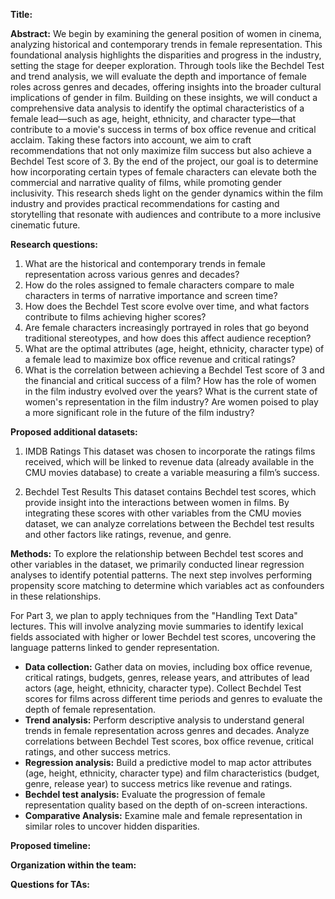 
**Title:**

**Abstract:**
We begin by examining the general position of women in cinema, analyzing historical and contemporary trends in female representation. This foundational analysis highlights the disparities and progress in the industry, setting the stage for deeper exploration. Through tools like the Bechdel Test and trend analysis, we will evaluate the depth and importance of female roles across genres and decades, offering insights into the broader cultural implications of gender in film. 
Building on these insights, we will conduct a comprehensive data analysis to identify the optimal characteristics of a female lead—such as age, height, ethnicity, and character type—that contribute to a movie's success in terms of box office revenue and critical acclaim. Taking these factors into account, we aim to craft recommendations that not only maximize film success but also achieve a Bechdel Test score of 3. By the end of the project, our goal is to determine how incorporating certain types of female characters can elevate both the commercial and narrative quality of films, while promoting gender inclusivity.
This research sheds light on the gender dynamics within the film industry and provides practical recommendations for casting and storytelling that resonate with audiences and contribute to a more inclusive cinematic future.

**Research questions:**
1. What are the historical and contemporary trends in female representation across various genres and decades?
2. How do the roles assigned to female characters compare to male characters in terms of narrative importance and screen time?
3. How does the Bechdel Test score evolve over time, and what factors contribute to films achieving higher scores?
4. Are female characters increasingly portrayed in roles that go beyond traditional stereotypes, and how does this affect audience reception?
5. What are the optimal attributes (age, height, ethnicity, character type) of a female lead to maximize box office revenue and critical ratings?
6. What is the correlation between achieving a Bechdel Test score of 3 and the financial and critical success of a film?
How has the role of women in the film industry evolved over the years?
What is the current state of women's representation in the film industry?
Are women poised to play a more significant role in the future of the film industry?

**Proposed additional datasets:**
1. IMDB Ratings
  This dataset was chosen to incorporate the ratings films received, which will be linked to revenue data (already available in the CMU movies database) to create a variable
  measuring a film’s success.

3. Bechdel Test Results
  This dataset contains Bechdel test scores, which provide insight into the interactions between women in films. By integrating these scores with other variables from the CMU movies dataset,
  we can analyze correlations between the Bechdel test results and other factors like ratings, revenue, and genre.

**Methods:**
To explore the relationship between Bechdel test scores and other variables in the dataset, we primarily conducted linear regression analyses to identify potential patterns. 
The next step involves performing propensity score matching to determine which variables act as confounders in these relationships.

For Part 3, we plan to apply techniques from the "Handling Text Data" lectures. This will involve analyzing movie summaries to identify lexical fields associated with higher 
or lower Bechdel test scores, uncovering the language patterns linked to gender representation.
- **Data collection:** Gather data on movies, including box office revenue, critical ratings, budgets, genres, release years, and attributes of lead actors (age, height, ethnicity, character type). Collect Bechdel Test scores for films across different time periods and genres to evaluate the depth of female representation.
- **Trend analysis:** Perform descriptive analysis to understand general trends in female representation across genres and decades. Analyze correlations between Bechdel Test scores, box office revenue, critical ratings, and other success metrics.
- **Regression analysis:** Build a predictive model to map actor attributes (age, height, ethnicity, character type) and film characteristics (budget, genre, release year) to success metrics like revenue and ratings.
- **Bechdel test analysis:** Evaluate the progression of female representation quality based on the depth of on-screen interactions.
- **Comparative Analysis:** Examine male and female representation in similar roles to uncover hidden disparities.

**Proposed timeline:**

**Organization within the team:**

**Questions for TAs:**

